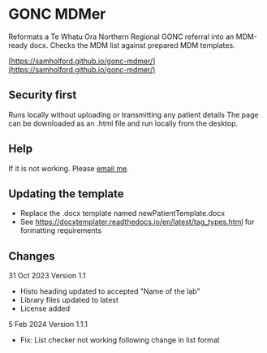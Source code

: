 # GONC MDMer

Reformats a Te Whatu Ora Northern Regional GONC referral into an MDM-ready docx.
Checks the MDM list against prepared MDM templates.

[https://samholford.github.io/gonc-mdmer/](https://samholford.github.io/gonc-mdmer/)

## Security first
Runs locally without uploading or transmitting any patient details
The page can be downloaded as an .html file and run locally from the desktop.

## Help

If it is not working. Please [email me](mailto:samholford@gmail.com).

## Updating the template

- Replace the .docx template named newPatientTemplate.docx
- See https://docxtemplater.readthedocs.io/en/latest/tag_types.html for formatting requirements

## Changes

31 Oct 2023 Version 1.1
- Histo heading updated to accepted "Name of the lab"
- Library files updated to latest
- License added

5 Feb 2024 Version 1.1.1
- Fix: List checker not working following change in list format
